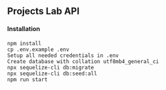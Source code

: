 ## Projects Lab API

#### Installation
```
npm install
cp .env.example .env
Setup all needed credentials in .env
Create database with collation utf8mb4_general_ci
npx sequelize-cli db:migrate
npx sequelize-cli db:seed:all
npm run start
```
